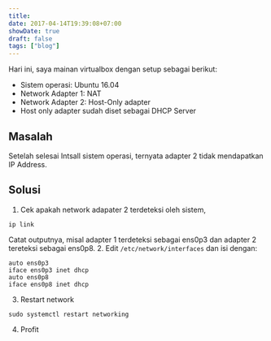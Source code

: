 ```yaml
---
title: 
date: 2017-04-14T19:39:08+07:00
showDate: true
draft: false
tags: ["blog"]
---
```

Hari ini, saya mainan virtualbox dengan setup sebagai berikut:
- Sistem operasi: Ubuntu 16.04
- Network Adapter 1: NAT
- Network Adapter 2: Host-Only adapter
- Host only adapter sudah diset sebagai DHCP Server

## Masalah
Setelah selesai Intsall sistem operasi, ternyata adapter 2 tidak mendapatkan IP Address.

## Solusi
1. Cek apakah network adapater 2 terdeteksi oleh sistem,
```
ip link
```
Catat outputnya, misal adapter 1 terdeteksi sebagai ens0p3 dan adapter 2 tereteksi sebagai ens0p8.
2. Edit `/etc/network/interfaces` dan isi dengan:
```
auto ens0p3
iface ens0p3 inet dhcp
auto ens0p8
iface ens0p8 inet dhcp
```
3. Restart network
```
sudo systemctl restart networking
```
4. Profit